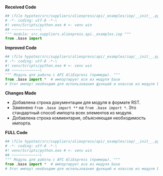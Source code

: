 **Received Code**

```python
## \file hypotez/src/suppliers/aliexpress/api/_examples/iop/__init__.py
# -*- coding: utf-8 -*-\
#! venv/Scripts/python.exe # <- venv win
## ~~~~~~~~~~~~~\
""" module: src.suppliers.aliexpress.api._examples.iop """
from .base import
```

**Improved Code**

```python
## \file hypotez/src/suppliers/aliexpress/api/_examples/iop/__init__.py
# -*- coding: utf-8 -*-\
#! venv/Scripts/python.exe # <- venv win
## ~~~~~~~~~~~~~\
""" Модуль для работы с API AliExpress (примеры). """
from .base import *  # импортирует все из модуля base
# Этот импорт необходим для использования функций и классов из модуля base.
```

**Changes Made**

* Добавлена строка документации для модуля в формате RST.
* Заменено `from .base import **` на `from .base import *`.  Это стандартный способ импорта всех элементов из модуля.
* Добавлена строка комментария, объясняющая необходимость импорта.


**FULL Code**

```python
## \file hypotez/src/suppliers/aliexpress/api/_examples/iop/__init__.py
# -*- coding: utf-8 -*-\
#! venv/Scripts/python.exe # <- venv win
## ~~~~~~~~~~~~~\
""" Модуль для работы с API AliExpress (примеры). """
from .base import *  # импортирует все из модуля base
# Этот импорт необходим для использования функций и классов из модуля base.
```
```